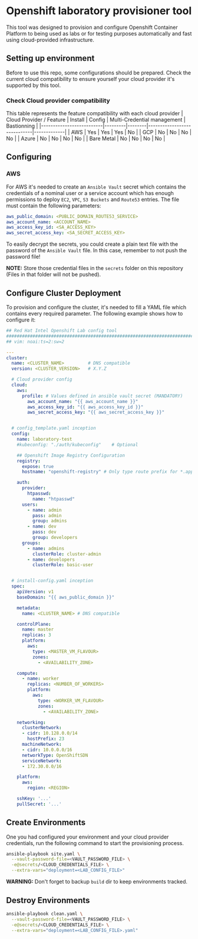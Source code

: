 # Openshift laboratory provisioner tool
This tool was designed to provision and configure Openshift Container Platform
to being used as labs or for testing purposes automatically and fast using
cloud-provided infrastructure.

## Setting up environment
Before to use this repo, some configurations should be prepared. Check the
current cloud compatibility to ensure yourself your cloud provider it's
supported by this tool.

### Check Cloud provider compatibility
This table represents the feature compatibility with each cloud provider
| Cloud Provider / Feature | Install | Config | Multi-Credential management | Bastionning |
|--------------------------|---------|--------|-----------------------------|-------------|
| AWS                      | Yes     | Yes    | Yes                         | No          |
| GCP                      | No      | No     | No                          | No          |
| Azure                    | No      | No     | No                          | No          |
| Bare Metal               | No      | No     | No                          | No          |


## Configuring
### AWS
For AWS it's needed to create an `Ansible Vault` secret which contains the
credentials of a nominal user or a service account which has enough permissions
to deploy `EC2`, `VPC`, `S3 Buckets` and `Route53` entries. The file must contain the following parameters:
```yaml
aws_public_domain: <PUBLIC_DOMAIN_ROUTE53_SERVICE>
aws_account_name: <ACCOUNT_NAME>
aws_access_key_id: <SA_ACCESS_KEY>
aws_secret_access_key: <SA_SECRET_ACCESS_KEY>
```

To easily decrypt the secrets, you could create a plain text file with the
password of the `Ansible Vault` file. In this case, remember to not push the
password file!

**NOTE:** Store those credential files in the `secrets` folder on this
repository (Files in that folder will not be pushed).

## Configure Cluster Deployment
To provision and configure the cluster, it's needed to fill a YAML file which
contains every required parameter. The following example shows how to configure
it:
```yaml
## Red Hat Intel Openshift Lab config tool
#################################################################################
## vim: noai:ts=2:sw=2

---
cluster:
  name: <CLUSTER_NAME>         # DNS compatible
  version: <CLUSTER_VERSION>   # X.Y.Z

  # Cloud provider config
  cloud:
    aws:
      profile: # Values defined in ansible vault secret (MANDATORY)
        aws_account_name: "{{ aws_account_name }}"
        aws_access_key_id: "{{ aws_access_key_id }}"
        aws_secret_access_key: "{{ aws_secret_access_key }}"


  # config_template.yaml inception
  config:
    name: laboratory-test
    #kubeconfig: "./auth/kubeconfig"    # Optional

    ## Openshift Image Registry Configuration
    registry:
      expose: true
      hostname: "openshift-registry" # Only type route prefix for *.apps domain. Cluster domain will be added automatically

    auth:
      provider:
        htpasswd:
          name: "htpasswd"
      users:
        - name: admin
          pass: admin
          group: admins
        - name: dev
          pass: dev
          group: developers
      groups:
        - name: admins
          clusterRole: cluster-admin
        - name: developers
          clusterRole: basic-user


  # install-config.yaml inception
  spec:
    apiVersion: v1
    baseDomain: "{{ aws_public_domain }}"

    metadata:
      name: <CLUSTER_NAME> # DNS compatible

    controlPlane:
      name: master
      replicas: 3
      platform:
        aws:
          type: <MASTER_VM_FLAVOUR>
          zones:
            - <AVAILABILITY_ZONE>

    compute:
      - name: worker
        replicas: <NUMBER_OF_WORKERS>
        platform:
          aws:
            type: <WORKER_VM_FLAVOUR>
            zones:
              - <AVAILABILITY_ZONE>

    networking:
      clusterNetwork:
      - cidr: 10.128.0.0/14
        hostPrefix: 23
      machineNetwork:
      - cidr: 10.0.0.0/16
      networkType: OpenShiftSDN
      serviceNetwork:
      - 172.30.0.0/16

    platform:
      aws:
        region: <REGION>

    sshKey: '...'
    pullSecret: '...'
```



## Create Environments
One you had configured your environment and your cloud provider credentials, run
the following command to start the provisioning process.
```sh
ansible-playbook site.yaml \
  --vault-password-file=<VAULT_PASSWORD_FILE> \
  -e@secrets/<CLOUD_CREDENTIALS_FILE> \
  --extra-vars="deployment=<LAB_CONFIG_FILE>"
```
**WARNING:** Don't forget to backup `build` dir to keep environments tracked.

## Destroy Environments
```sh
ansible-playbook clean.yaml \
  --vault-password-file=<VAULT_PASSWORD_FILE> \
  -e@secrets/<CLOUD_CREDENTIALS_FILE> \
  --extra-vars="deployment=<LAB_CONFIG_FILE>.yaml"
```

